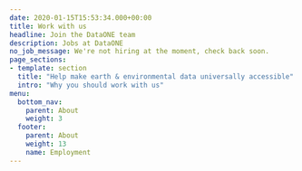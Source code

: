```yaml
---
date: 2020-01-15T15:53:34.000+00:00
title: Work with us
headline: Join the DataONE team
description: Jobs at DataONE
no_job_message: We're not hiring at the moment, check back soon.
page_sections:
- template: section
  title: "Help make earth & environmental data universally accessible"
  intro: "Why you should work with us"
menu:
  bottom_nav:
    parent: About
    weight: 3
  footer:
    parent: About
    weight: 13
    name: Employment
---
```

